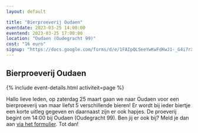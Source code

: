 ```yaml
---
layout: default

title: "Bierproeverij Oudaen"
eventdate: 2023-03-25 14:00:00
eventend: 2023-03-25 17:00:00
location: "Oudaen (Oudegracht 99)"
cost: "16 euro"
signup: "https://docs.google.com/forms/d/e/1FAIpQLSeeYwKwFdKwJ1-_G4i7rX5TKlMhyoLLZjt-O8eohSVuZrfBwQ/viewform?usp=send_form"
---
```


## Bierproeverij Oudaen
{% include event-details.html activiteit=page %}

Hallo lieve leden, op zaterdag 25 maart gaan we naar Oudaen voor een bierproeverij van maar liefst 5 verschillende bieren! Er wordt bij ieder biertje een korte uitleg gegeven en daarnaast zijn er ook hapjes. De proeverij begint om 14:00 bij Oudaen (Oudegracht 99). Ben jij er ook bij? Meld je dan aan [via het formulier](https://docs.google.com/forms/d/e/1FAIpQLSeeYwKwFdKwJ1-_G4i7rX5TKlMhyoLLZjt-O8eohSVuZrfBwQ/viewform?usp=send_form). Tot dan!